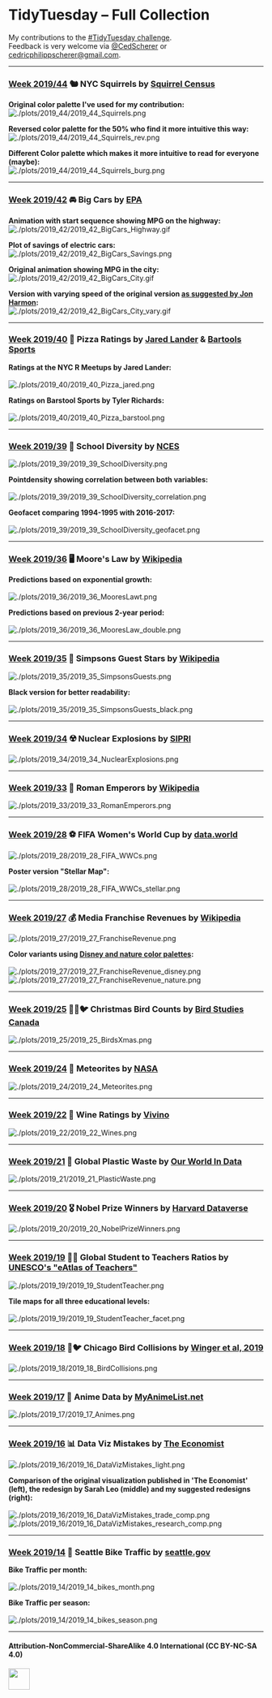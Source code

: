 # TidyTuesday – Full Collection
My contributions to the [#TidyTuesday challenge](https://github.com/rfordatascience/tidytuesday).  
Feedback is very welcome via [@CedScherer](https://twitter.com/cedscherer) or [cedricphilippscherer@gmail.com](mailto:cedricphilippscherer@gmail.com).

***

### [Week 2019/44](https://github.com/Z3tt/TidyTuesday/tree/master/plots/2019_44)️ 🐿️ NYC Squirrels by [Squirrel Census](https://data.cityofnewyork.us/Environment/2018-Central-Park-Squirrel-Census-Squirrel-Data/vfnx-vebw)
**Original color palette I've used for my contribution:**
![./plots/2019_44/2019_44_Squirrels.png](https://github.com/Z3tt/TidyTuesday/blob/master/plots/2019_44/2019_44_Squirrels.png)

**Reversed color palette for the 50% who find it more intuitive this way:**
<br>
![./plots/2019_44/2019_44_Squirrels_rev.png](https://github.com/Z3tt/TidyTuesday/blob/master/plots/2019_44/2019_44_Squirrels_rev.png)

**Different Color palette which makes it more intuitive to read for everyone (maybe):**
<br>
![./plots/2019_44/2019_44_Squirrels_burg.png](https://github.com/Z3tt/TidyTuesday/blob/master/plots/2019_44/2019_44_Squirrels_burg.png)

***

### [Week 2019/42](https://github.com/Z3tt/TidyTuesday/tree/master/plots/2019_42)️ 🚘 Big Cars by [EPA](https://www.fueleconomy.gov/feg/download.shtml)

**Animation with start sequence showing MPG on the highway:**
<br>
![./plots/2019_42/2019_42_BigCars_Highway.gif](https://github.com/Z3tt/TidyTuesday/blob/master/plots/2019_42/2019_42_BigCars_Highway.gif)

**Plot of savings of electric cars:**
<br>
![./plots/2019_42/2019_42_BigCars_Savings.png](https://github.com/Z3tt/TidyTuesday/blob/master/plots/2019_42/2019_42_BigCars_Savings.png)

**Original animation showing MPG in the city:**
<br>
![./plots/2019_42/2019_42_BigCars_City.gif](https://github.com/Z3tt/TidyTuesday/blob/master/plots/2019_42/2019_42_BigCars_City.gif)

**Version with varying speed of the original version [as suggested by Jon Harmon](https://twitter.com/JonTheGeek/status/1186231746507018241):**
<br>
![./plots/2019_42/2019_42_BigCars_City_vary.gif](https://github.com/Z3tt/TidyTuesday/blob/master/plots/2019_42/2019_42_BigCars_City_vary.gif)

***

### [Week 2019/40](https://github.com/Z3tt/TidyTuesday/tree/master/plots/2019_40)️ 🍕 Pizza Ratings by [Jared Lander](https://twitter.com/jaredlander/status/1178122846419193858?s=20) & [Bartools Sports](https://github.com/tylerjrichards/Barstool_Pizza)

**Ratings at the NYC R Meetups by Jared Lander:**  
<br>
![./plots/2019_40/2019_40_Pizza_jared.png](https://github.com/Z3tt/TidyTuesday/blob/master/plots/2019_40/2019_40_Pizza_jared.png)

**Ratings on Barstool Sports by Tyler Richards:**  
<br>
![./plots/2019_40/2019_40_Pizza_barstool.png](https://github.com/Z3tt/TidyTuesday/blob/master/plots/2019_40/2019_40_Pizza_barstool.png)

***

### [Week 2019/39](https://github.com/Z3tt/TidyTuesday/tree/master/plots/2019_39)️ 🏫️ School Diversity by [NCES](https://nces.ed.gov/ccd/pubschuniv.asp)
![./plots/2019_39/2019_39_SchoolDiversity.png](https://github.com/Z3tt/TidyTuesday/blob/master/plots/2019_39/2019_39_SchoolDiversity.png)

**Pointdensity showing correlation between both variables:**  
<br>
![./plots/2019_39/2019_39_SchoolDiversity_correlation.png](https://github.com/Z3tt/TidyTuesday/blob/master/plots/2019_39/2019_39_SchoolDiversity_correlation.png)

**Geofacet comparing 1994-1995 with 2016-2017:**  
<br>
![./plots/2019_39/2019_39_SchoolDiversity_geofacet.png](https://github.com/Z3tt/TidyTuesday/blob/master/plots/2019_39/2019_39_SchoolDiversity_geofacet.png)

***

### [Week 2019/36](https://github.com/Z3tt/TidyTuesday/tree/master/plots/2019_36)️ 🖥️ Moore's Law by [Wikipedia](https://en.wikipedia.org/wiki/Transistor_count)

**Predictions based on exponential growth:**  
<br>
![./plots/2019_36/2019_36_MooresLawt.png](https://github.com/Z3tt/TidyTuesday/blob/master/plots/2019_36/2019_36_MooresLaw.png)

**Predictions based on previous 2-year period:**  
<br>
![./plots/2019_36/2019_36_MooresLaw_double.png](https://github.com/Z3tt/TidyTuesday/blob/master/plots/2019_36/2019_36_MooresLaw_double.png)

***

### [Week 2019/35](https://github.com/Z3tt/TidyTuesday/tree/master/plots/2019_35)️ 💛 Simpsons Guest Stars by [Wikipedia](https://en.wikipedia.org/wiki/List_of_The_Simpsons_guest_stars)
![./plots/2019_35/2019_35_SimpsonsGuests.png](https://github.com/Z3tt/TidyTuesday/blob/master/plots/2019_35/2019_35_SimpsonsGuests.png)

**Black version for better readability:**  
<br>
![./plots/2019_35/2019_35_SimpsonsGuests_black.png](https://github.com/Z3tt/TidyTuesday/blob/master/plots/2019_35/2019_35_SimpsonsGuests_black.png)

***

### [Week 2019/34](https://github.com/Z3tt/TidyTuesday/tree/master/plots/2019_34)️ ☢️ Nuclear Explosions by [SIPRI](https://github.com/data-is-plural/nuclear-explosions/blob/master/documents/sipri-report-original.pdf)
![./plots/2019_34/2019_34_NuclearExplosions.png](https://github.com/Z3tt/TidyTuesday/blob/master/plots/2019_34/2019_34_NuclearExplosions.png)

***

### [Week 2019/33](https://github.com/Z3tt/TidyTuesday/tree/master/plots/2019_33)️ 🌿 Roman Emperors by [Wikipedia](https://en.wikipedia.org/wiki/List_of_Roman_emperors)
![./plots/2019_33/2019_33_RomanEmperors.png](https://github.com/Z3tt/TidyTuesday/blob/master/plots/2019_33/2019_33_RomanEmperors.png)

***

### [Week 2019/28](https://github.com/Z3tt/TidyTuesday/tree/master/plots/2019_28)️ ⚽ FIFA Women's World Cup by [data.world](https://data.world/sportsvizsunday/womens-world-cup-data)
![./plots/2019_28/2019_28_FIFA_WWCs.png](https://github.com/Z3tt/TidyTuesday/blob/master/plots/2019_28/2019_28_FIFA_WWCs.png)

**Poster version "Stellar Map":**  
<br>
![./plots/2019_28/2019_28_FIFA_WWCs_stellar.png](https://github.com/Z3tt/TidyTuesday/blob/master/plots/2019_28/2019_28_FIFA_WWCs_stellar.png)

***

### [Week 2019/27](https://github.com/Z3tt/TidyTuesday/tree/master/plots/2019_27)️ 💰 Media Franchise Revenues by [Wikipedia](https://en.wikipedia.org/wiki/List_of_highest-grossing_media_franchises)
![./plots/2019_27/2019_27_FranchiseRevenue.png](https://github.com/Z3tt/TidyTuesday/blob/master/plots/2019_27/2019_27_FranchiseRevenue.png)

**Color variants using [Disney and nature color palettes](https://github.com/sciencificity/werpals):**
<br>  
![./plots/2019_27/2019_27_FranchiseRevenue_disney.png](https://github.com/Z3tt/TidyTuesday/blob/master/plots/2019_27/2019_27_FranchiseRevenue_disney.png)
![./plots/2019_27/2019_27_FranchiseRevenue_nature.png](https://github.com/Z3tt/TidyTuesday/blob/master/plots/2019_27/2019_27_FranchiseRevenue_nature.png)

***

### [Week 2019/25](https://github.com/Z3tt/TidyTuesday/tree/master/plots/2019_25️) 🎅🏽🐦 Christmas Bird Counts	by [Bird Studies Canada](https://www.birdscanada.org/index.jsp)
![./plots/2019_25/2019_25_BirdsXmas.png](https://github.com/Z3tt/TidyTuesday/blob/master/plots/2019_25/2019_25_BirdsXmas.png)

***

### [Week 2019/24](https://github.com/Z3tt/TidyTuesday/tree/master/plots/2019_24️) 🌠 Meteorites by [NASA](https://data.nasa.gov/Space-Science/Meteorite-Landings/gh4g-9sfh/data)
![./plots/2019_24/2019_24_Meteorites.png](https://github.com/Z3tt/TidyTuesday/blob/master/plots/2019_24/2019_24_Meteorites.png)

***

### [Week 2019/22](https://github.com/Z3tt/TidyTuesday/tree/master/plots/2019_22️) 🍷️ Wine Ratings	by [Vivino](https://www.kaggle.com/zynicide/wine-reviews)
![./plots/2019_22/2019_22_Wines.png](https://github.com/Z3tt/TidyTuesday/blob/master/plots/2019_22/2019_22_Wines.png)

***

### [Week 2019/21](https://github.com/Z3tt/TidyTuesday/tree/master/plots/2019_21)️ 🚮 Global Plastic Waste by [Our World In Data](https://ourworldindata.org/plastic-pollution)
![./plots/2019_21/2019_21_PlasticWaste.png](https://github.com/Z3tt/TidyTuesday/blob/master/plots/2019_21/2019_21_PlasticWaste.png)

***

### [Week 2019/20](https://github.com/Z3tt/TidyTuesday/tree/master/plots/2019_20️) 🎖️ Nobel Prize Winners by [Harvard Dataverse](https://dataverse.harvard.edu/dataset.xhtml?persistentId=doi:10.7910/DVN/6NJ5RN)
![./plots/2019_20/2019_20_NobelPrizeWinners.png](https://github.com/Z3tt/TidyTuesday/blob/master/plots/2019_20/2019_20_NobelPrizeWinners.png)

***

### [Week 2019/19](https://github.com/Z3tt/TidyTuesday/tree/master/plots/2019_19)️ 👨‍🏫 Global Student to Teachers Ratios by [UNESCO's "eAtlas of Teachers"](http://data.uis.unesco.org/index.aspx?queryid=180)
![./plots/2019_19/2019_19_StudentTeacher.png](https://github.com/Z3tt/TidyTuesday/blob/master/plots/2019_19/2019_19_StudentTeacher.png)

**Tile maps for all three educational levels:**  
<br>
![./plots/2019_19/2019_19_StudentTeacher_facet.png](https://github.com/Z3tt/TidyTuesday/blob/master/plots/2019_19/2019_19_StudentTeacher_facet.png)

***

### [Week 2019/18](https://github.com/Z3tt/TidyTuesday/tree/master/plots/2019_18)️ 🏨🐦 Chicago Bird Collisions by [Winger et al, 2019](https://doi.org/10.1098/rspb.2019.0364)
![./plots/2019_18/2019_18_BirdCollisions.png](https://github.com/Z3tt/TidyTuesday/blob/master/plots/2019_18/2019_18_BirdCollisions.png)

***

### [Week 2019/17](https://github.com/Z3tt/TidyTuesday/tree/master/plots/2019_17️) 🐉 Anime Data by [MyAnimeList.net](https://myanimelist.net/)
![./plots/2019_17/2019_17_Animes.png](https://github.com/Z3tt/TidyTuesday/blob/master/plots/2019_17/2019_17_animes.png)

***

### [Week 2019/16](https://github.com/Z3tt/TidyTuesday/tree/master/plots/2019_16)️ 📊 Data Viz Mistakes by [The Economist](https://medium.economist.com/mistakes-weve-drawn-a-few-8cdd8a42d368)
![./plots/2019_16/2019_16_DataVizMistakes_light.png](https://github.com/Z3tt/TidyTuesday/blob/master/plots/2019_16/2019_16_DataVizMistakes_light.png)

**Comparison of the original visualization published in 'The Economist' (left), the redesign by Sarah Leo (middle) and my suggested redesigns (right):**  
<br>
![./plots/2019_16/2019_16_DataVizMistakes_trade_comp.png](https://github.com/Z3tt/TidyTuesday/blob/master/plots/2019_16/2019_16_DataVizMistakes_trade_comp.png)
![./plots/2019_16/2019_16_DataVizMistakes_research_comp.png](https://github.com/Z3tt/TidyTuesday/blob/master/plots/2019_16/2019_16_DataVizMistakes_research_comp.png)

***

### [Week 2019/14](https://github.com/Z3tt/TidyTuesday/tree/master/plots/2019_14)️ 🚴 Seattle Bike Traffic by [seattle.gov](https://www.seattletimes.com/seattle-news/transportation/what-we-can-learn-from-seattles-bike-counter-data/)

**Bike Traffic per month:**  
<br>![./plots/2019_14/2019_14_bikes_month.png](https://github.com/Z3tt/TidyTuesday/blob/master/plots/2019_14/2019_14_SeattleBikes_month.png)

**Bike Traffic per season:**  
<br>![./plots/2019_14/2019_14_bikes_season.png](https://github.com/Z3tt/TidyTuesday/blob/master/plots/2019_14/2019_14_SeattleBikes_season.png)

***

#### Attribution-NonCommercial-ShareAlike 4.0 International (CC BY-NC-SA 4.0)
<div style="width:300px; height:200px">
<img src=https://camo.githubusercontent.com/00f7814990f36f84c5ea74cba887385d8a2f36be/68747470733a2f2f646f63732e636c6f7564706f7373652e636f6d2f696d616765732f63632d62792d6e632d73612e706e67 alt="" height="42">
</div>
